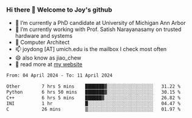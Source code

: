 ### Hi there 👋 Welcome to Joy's github

- 🔭 I’m currently a PhD candidate at University of Michigan Ann Arbor
- 🌱 I’m currently working with Prof. Satish Narayanasamy on trusted hardware and systems
- 👯 Computer Architect
- 📫 joydong [AT] umich.edu is the mailbox I check most often
- 😄 also know as jiao_chew
- 💬 read more at [my website](https://joydddd.github.io/)
<!--START_SECTION:waka-->

```txt
From: 04 April 2024 - To: 11 April 2024

Other        7 hrs 5 mins    ███████▓░░░░░░░░░░░░░░░░░   31.22 %
Python       6 hrs 50 mins   ███████▓░░░░░░░░░░░░░░░░░   30.15 %
C++          6 hrs 5 mins    ██████▓░░░░░░░░░░░░░░░░░░   26.82 %
INI          1 hr            █░░░░░░░░░░░░░░░░░░░░░░░░   04.47 %
C            26 mins         ▒░░░░░░░░░░░░░░░░░░░░░░░░   01.97 %
```

<!--END_SECTION:waka-->
